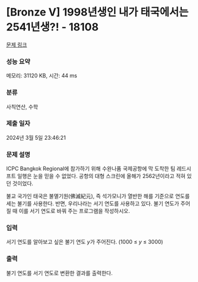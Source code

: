 # [Bronze V] 1998년생인 내가 태국에서는 2541년생?! - 18108 

[문제 링크](https://www.acmicpc.net/problem/18108) 

### 성능 요약

메모리: 31120 KB, 시간: 44 ms

### 분류

사칙연산, 수학

### 제출 일자

2024년 3월 5일 23:46:21

### 문제 설명

<p>ICPC Bangkok Regional에 참가하기 위해 수완나품 국제공항에 막 도착한 팀 레드시프트 일행은 눈을 믿을 수 없었다. 공항의 대형 스크린에 올해가 2562년이라고 적혀 있던 것이었다.</p>

<p>불교 국가인 태국은 불멸기원(佛滅紀元), 즉 석가모니가 열반한 해를 기준으로 연도를 세는 불기를 사용한다. 반면, 우리나라는 서기 연도를 사용하고 있다. 불기 연도가 주어질 때 이를 서기 연도로 바꿔 주는 프로그램을 작성하시오.</p>

### 입력 

 <p>서기 연도를 알아보고 싶은 불기 연도 <em>y</em>가 주어진다. (1000 ≤ <em>y</em> ≤ 3000)</p>

### 출력 

 <p>불기 연도를 서기 연도로 변환한 결과를 출력한다.</p>

